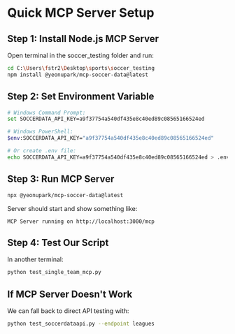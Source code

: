 # Quick MCP Server Setup

## Step 1: Install Node.js MCP Server
Open terminal in the soccer_testing folder and run:

```bash
cd C:\Users\fstr2\Desktop\sports\soccer_testing
npm install @yeonupark/mcp-soccer-data@latest
```

## Step 2: Set Environment Variable
```bash
# Windows Command Prompt:
set SOCCERDATA_API_KEY=a9f37754a540df435e8c40ed89c08565166524ed

# Windows PowerShell:
$env:SOCCERDATA_API_KEY="a9f37754a540df435e8c40ed89c08565166524ed"

# Or create .env file:
echo SOCCERDATA_API_KEY=a9f37754a540df435e8c40ed89c08565166524ed > .env
```

## Step 3: Run MCP Server
```bash
npx @yeonupark/mcp-soccer-data@latest
```

Server should start and show something like:
```
MCP Server running on http://localhost:3000/mcp
```

## Step 4: Test Our Script
In another terminal:
```bash
python test_single_team_mcp.py
```

## If MCP Server Doesn't Work
We can fall back to direct API testing with:
```bash
python test_soccerdataapi.py --endpoint leagues
```